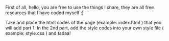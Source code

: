 First of all, hello, you are free to use the things I share, they are all free resources that I have coded myself :)

Take and place the html codes of the page (example: index.html ) that you will add part 1.
In the 2nd part, add the style codes into your own style file ( example: style.css ) and tadaa!
